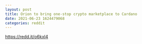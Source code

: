 ```yaml
--- 
layout: post 
title: Orion to bring one-stop crypto marketplace to Cardano 
date: 2021-06-23 1624479068 
categories: reddit 
--- 
```

https://redd.it/o6kxl4